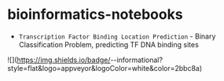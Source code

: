 # bioinformatics-notebooks
- <code>Transcription Factor Binding Location Prediction</code> - Binary Classification Problem, predicting TF DNA binding sites

![](https://img.shields.io/badge/<ipynb>-<Work in Progress>-informational?style=flat&logo=appveyor&logoColor=white&color=2bbc8a)

